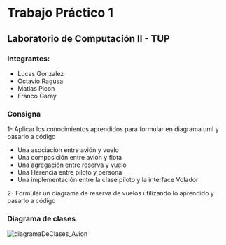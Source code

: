 # Trabajo Práctico 1
## Laboratorio de Computación II - TUP

### Integrantes:
- Lucas Gonzalez
- Octavio Ragusa
- Matias Picon
- Franco Garay

### Consigna
1-	Aplicar los conocimientos aprendidos para formular  en diagrama uml y pasarlo a código

-	Una asociación entre avión y vuelo
-	Una composición entre avión y flota
-	Una agregación entre reserva y vuelo
-	Una Herencia entre  piloto y persona
-	Una implementación entre la clase piloto y la interface Volador

2-	Formular un diagrama de reserva de vuelos utilizando lo aprendido y pasarlo a código

### Diagrama de clases
![diagramaDeClases_Avion](https://github.com/FrancoGarayBenitez/TP1_LabII/assets/114446718/44a2fb46-ca63-43f6-b4d2-48ba0c2cf495)

